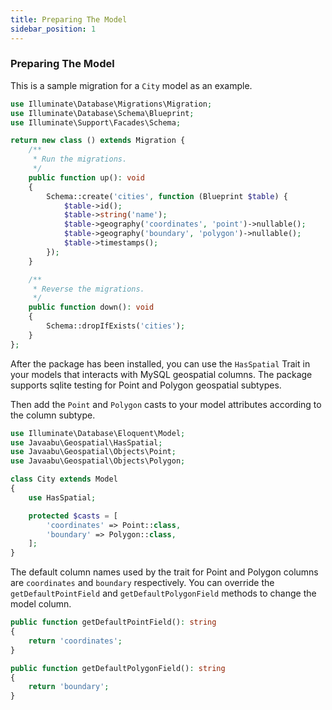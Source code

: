```yaml
---
title: Preparing The Model
sidebar_position: 1
---
```


### Preparing The Model

This is a sample migration for a `City` model as an example.

```php
use Illuminate\Database\Migrations\Migration;
use Illuminate\Database\Schema\Blueprint;
use Illuminate\Support\Facades\Schema;

return new class () extends Migration {
    /**
     * Run the migrations.
     */
    public function up(): void
    {
        Schema::create('cities', function (Blueprint $table) {
            $table->id();
            $table->string('name');
            $table->geography('coordinates', 'point')->nullable();
            $table->geography('boundary', 'polygon')->nullable();
            $table->timestamps();
        });
    }

    /**
     * Reverse the migrations.
     */
    public function down(): void
    {
        Schema::dropIfExists('cities');
    }
};
```

After the package has been installed, you can use the `HasSpatial` Trait in your models that interacts with MySQL geospatial columns. The package supports sqlite testing for Point and Polygon geospatial subtypes.

Then add the `Point` and `Polygon` casts to your model attributes according to the column subtype.

```php
use Illuminate\Database\Eloquent\Model;
use Javaabu\Geospatial\HasSpatial;
use Javaabu\Geospatial\Objects\Point;
use Javaabu\Geospatial\Objects\Polygon;

class City extends Model
{
    use HasSpatial;

    protected $casts = [
        'coordinates' => Point::class,
        'boundary' => Polygon::class,
    ];
}

```

The default column names used by the trait for Point and Polygon columns are `coordinates` and `boundary` respectively. You can override the `getDefaultPointField` and `getDefaultPolygonField` methods to change the model column.

```php
public function getDefaultPointField(): string
{
    return 'coordinates';
}

public function getDefaultPolygonField(): string
{
    return 'boundary';
}
```
